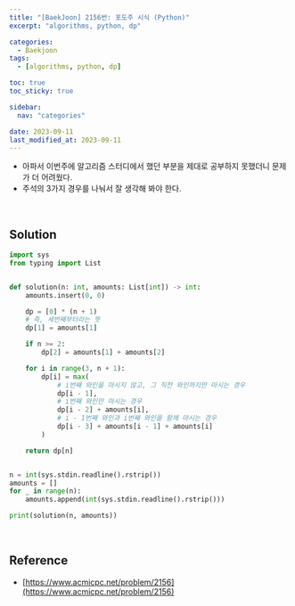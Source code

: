```yaml
---
title: "[BaekJoon] 2156번: 포도주 시식 (Python)"
excerpt: "algorithms, python, dp"

categories:
  - Baekjoon
tags:
  - [algorithms, python, dp]

toc: true
toc_sticky: true

sidebar:
  nav: "categories"

date: 2023-09-11
last_modified_at: 2023-09-11
---
```


- 아파서 이번주에 알고리즘 스터디에서 했던 부분을 제대로 공부하지 못했더니 문제가 더 어려웠다.
- 주석의 3가지 경우를 나눠서 잘 생각해 봐야 한다.

<br>

## Solution

```python
import sys
from typing import List


def solution(n: int, amounts: List[int]) -> int:
    amounts.insert(0, 0)

    dp = [0] * (n + 1)
    # 즉, 세번째부터라는 뜻
    dp[1] = amounts[1]

    if n >= 2:
        dp[2] = amounts[1] + amounts[2]

    for i in range(3, n + 1):
        dp[i] = max(
            # i번째 와인을 마시지 않고, 그 직전 와인까지만 마시는 경우
            dp[i - 1],
            # i번째 와인만 마시는 경우
            dp[i - 2] + amounts[i],
            # i - 1번째 와인과 i번째 와인을 함께 마시는 경우
            dp[i - 3] + amounts[i - 1] + amounts[i]
        )

    return dp[n]


n = int(sys.stdin.readline().rstrip())
amounts = []
for _ in range(n):
    amounts.append(int(sys.stdin.readline().rstrip()))

print(solution(n, amounts))
```

<br>

## Reference

- [https://www.acmicpc.net/problem/2156](https://www.acmicpc.net/problem/2156)

